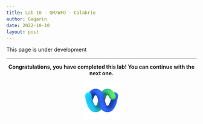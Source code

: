 ```yaml
---
title: Lab 10 - QM/WFO - Calabrio
author: Gagarin
date: 2022-10-10
layout: post
---
```


This page is under development


---


<p style="text-align:center"><strong>Congratulations, you have completed this lab! You can continue with the next one.</strong></p>
		
<p style="text-align:center;"><img src="/assets/gitbook/images/webex.png" width="100"></p>	

